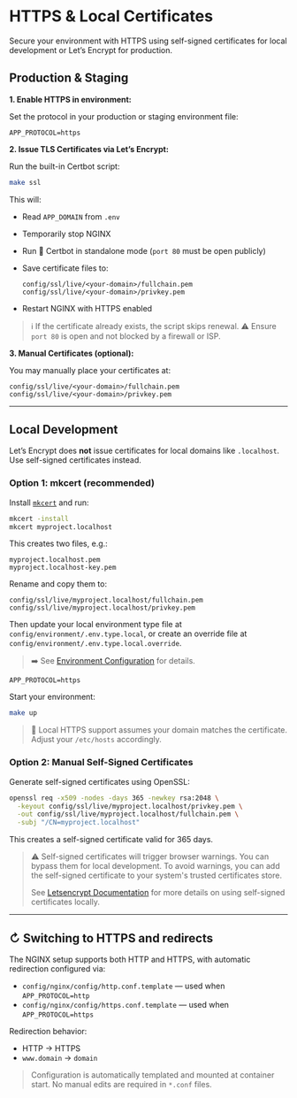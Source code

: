 # HTTPS & Local Certificates

Secure your environment with HTTPS using self-signed certificates for local development or Let’s Encrypt for production.

## Production & Staging

**1. Enable HTTPS in environment:**

Set the protocol in your production or staging environment file:

```dotenv
APP_PROTOCOL=https
```

**2. Issue TLS Certificates via Let’s Encrypt:**

Run the built-in Certbot script:

```bash
make ssl
```

This will:

- Read `APP_DOMAIN` from `.env`

- Temporarily stop NGINX

- Run 🔐 Certbot in standalone mode (`port 80` must be open publicly)

- Save certificate files to:

  ```
  config/ssl/live/<your-domain>/fullchain.pem
  config/ssl/live/<your-domain>/privkey.pem
  ```

- Restart NGINX with HTTPS enabled

> ℹ️ If the certificate already exists, the script skips renewal.
> ⚠️ Ensure `port 80` is open and not blocked by a firewall or ISP.

**3. Manual Certificates (optional):**

   You may manually place your certificates at:

   ```
   config/ssl/live/<your-domain>/fullchain.pem
   config/ssl/live/<your-domain>/privkey.pem
   ```

---

## Local Development

Let’s Encrypt does **not** issue certificates for local domains like `.localhost`. Use self-signed certificates instead.

### Option 1: mkcert (recommended)

Install [`mkcert`](https://github.com/FiloSottile/mkcert) and run:

```bash
mkcert -install
mkcert myproject.localhost
```

This creates two files, e.g.:

```
myproject.localhost.pem
myproject.localhost-key.pem
```

Rename and copy them to:

```
config/ssl/live/myproject.localhost/fullchain.pem
config/ssl/live/myproject.localhost/privkey.pem
```

Then update your local environment type file at `config/environment/.env.type.local`, or create an override file at  
`config/environment/.env.type.local.override`.

> ➡️ See [Environment Configuration](environment-configuration.md) for details.

```dotenv
APP_PROTOCOL=https
```

Start your environment:

```bash
make up
```

> 📌 Local HTTPS support assumes your domain matches the certificate. Adjust your `/etc/hosts` accordingly.

### Option 2: Manual Self-Signed Certificates

Generate self-signed certificates using OpenSSL:

```bash
openssl req -x509 -nodes -days 365 -newkey rsa:2048 \
  -keyout config/ssl/live/myproject.localhost/privkey.pem \
  -out config/ssl/live/myproject.localhost/fullchain.pem \
  -subj "/CN=myproject.localhost"
```

This creates a self-signed certificate valid for 365 days.

> ⚠️ Self-signed certificates will trigger browser warnings. You can bypass them for local development.
> To avoid warnings, you can add the self-signed certificate to your system's trusted certificates store.
> 
> See [Letsencrypt Documentation](https://letsencrypt.org/docs/certificates-for-localhost/) for more details on using self-signed certificates locally.
>

---

## ↻ Switching to HTTPS and redirects

The NGINX setup supports both HTTP and HTTPS, with automatic redirection configured via:

* `config/nginx/config/http.conf.template` — used when `APP_PROTOCOL=http`
* `config/nginx/config/https.conf.template` — used when `APP_PROTOCOL=https`

Redirection behavior:

* HTTP → HTTPS
* `www.domain` → `domain`

> Configuration is automatically templated and mounted at container start. No manual edits are required in `*.conf` files.
